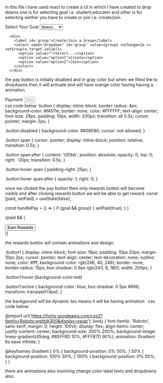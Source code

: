 in this file i have used react to create a UI in which I have created to drop downs one is for selecting goal i.e. student,educator and other is for selecting wether you have to create or join i.e. create/join.

<div className=''>
        <label id='goal'>Select Your Goal</label>
        <select name="dropdown" id='goal' value={goal} onChange={e => setGoal(e.target.value)}>
          <option value="">Select...</option>
          <option value="option1">Educator</option>
          <option value="option2">Student</option>
        </select>
</div>

      <div>
        <label id='group'>Create/Join a Group</label>
        <select name="dropdown" id='group' value={group} onChange={e => setGroup(e.target.value)}>
          <option value="">Select...</option>
          <option value="option1">Create</option>
          <option value="option2">Join</option>
        </select>
      </div>
      
the pay button is initially disabled and in gray color but when we filled the to dropdowns then it will activate and will have orange color having having a animation.

<div className='paymentbox'>
        <label>Payment</label>
        <button className="button" disabled={!goal || !group} onClick={handlePay}><span className='pay1'>Pay </span></button>
</div>
css code below 
.button {
  display: inline-block;
  border-radius: 4px;
  background-color: #f4511e;
  border: none;
  color: #FFFFFF;
  text-align: center;
  font-size: 28px;
  padding: 10px;
  width: 200px;
  transition: all 0.5s;
  cursor: pointer;
  margin: 5px;
}

.button:disabled {
  background-color: #808080;
  cursor: not-allowed;
}


.button span {
  cursor: pointer;
  display: inline-block;
  position: relative;
  transition: 0.5s;
}

.button span:after {
  content: '\00bb';
  position: absolute;
  opacity: 0;
  top: 0;
  right: -20px;
  transition: 0.5s;
}

.button:hover span {
  padding-right: 25px;
}

.button:hover span:after {
  opacity: 1;
  right: 0;
}
      
once we clicked the pay button then only rewards button will become visible and after clicking rewards button we will be able to get reward.
const [paid, setPaid] = useState(false);

  const handlePay = () => {
    if (goal && group) {
      setPaid(true);
    }
  }
  
{paid && (
      <div>
        <button className='button1'>Earn Rewards</button>
      </div>
    )}   
 
the rewards button will contain animations and design.

.button1 {
  display: inline-block;
  font-size: 16px;
  padding: 10px 20px;
  margin: 10px 2px;
  cursor: pointer;
  text-align: center;
  text-decoration: none;
  outline: none;
  color: #fff;
  background-color: rgb(246, 40, 246);
  border: none;
  border-radius: 15px;
  box-shadow: 0 9px rgb(243, 6, 180);
  width: 200px;
}

.button1:hover {background-color:red}

.button1:active {
  background-color: blue;
  box-shadow: 0 5px #666;
  transform: translateY(4px);
}

the backgorund will be dynamic too means it will be having animation .
css code below

@import url('https://fonts.googleapis.com/css2?family=Roboto:wght@300&display=swap');
body {
  font-family: 'Roboto', sans-serif;
  margin: 0;
  height: 100vh;
  display: flex;
  align-items: center;
  justify-content: center;
  background-size: 200% 200%;
  background-image: linear-gradient(45deg, #85FFBD 10%, #FFFB7D 90%);
  animation: Gradient 6s ease infinite;
}

@keyframes Gradient {
  0% {
    background-position: 0% 50%;
  }
  50% {
    background-position: 100% 50%;
  }
  100% {
    background-position: 0% 50%;
  }
}

there are animations also involving change color label texts and dropdowns also.
